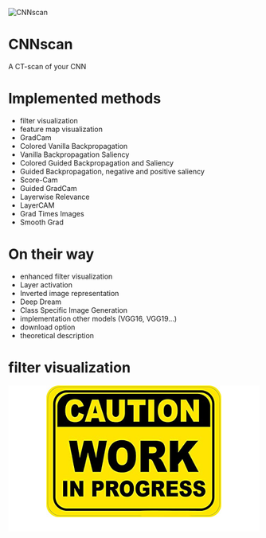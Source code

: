 ![CNNscan]('https://github.com/SalvatoreRa/CNNscan/blob/main/img/cnn_scan.png?raw=true')
# CNNscan
A CT-scan of your CNN

# Implemented methods
* filter visualization
* feature map visualization
* GradCam
* Colored Vanilla Backpropagation
* Vanilla Backpropagation Saliency
* Colored Guided Backpropagation and Saliency
* Guided Backpropagation, negative and positive saliency
* Score-Cam
* Guided GradCam
* Layerwise Relevance
* LayerCAM
* Grad Times Images
* Smooth Grad

# On their way 
* enhanced filter visualization
* Layer activation
* Inverted image representation
* Deep Dream
* Class Specific Image Generation
* implementation other models (VGG16, VGG19...)
* download option
* theoretical description

# filter visualization




![work in progress](https://github.com/SalvatoreRa/CNNscan/blob/main/img/work_in_progress.png?raw=true)

